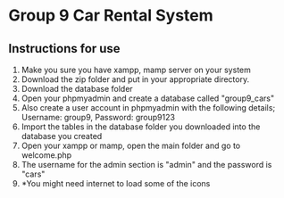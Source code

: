 # Group 9 Car Rental System
## Instructions for use
1. Make you sure you have xampp, mamp server on your system
2. Download the zip folder and put in your appropriate directory.
3. Download the database folder 
4. Open your phpmyadmin and create a database called "group9_cars"
5. Also create a user account in phpmyadmin with the following details; Username: group9, Password: group9123
6. Import the tables in the database folder you downloaded into the database you created
7. Open your xampp or mamp, open the main folder and go to welcome.php
8. The username for the admin section is "admin" and the password is "cars"
9. *You might need internet to load some of the icons
